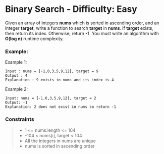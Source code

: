 # Binary Search - Difficulty: Easy

Given an array of integers **nums** which is sorted in ascending order, and an integer **target**, write a function to search **target** in **nums**. If **target** exists, then return its index. Otherwise, return **-1**.
You must write an algorithm with **O(log n)** runtime complexity.

### Example:
Example 1:
    
    Input : nums = [-1,0,3,5,9,12], target = 9
    Output : 4
    Explanation : 9 exists in nums and its index is 4
Example 2:

    Input: nums = [-1,0,3,5,9,12], target = 2
    Output: -1
    Explanation: 2 does not exist in nums so return -1
### Constraints

>- 1 <= nums.length <= 104
>- -104 < nums[i], target < 104
>- All the integers in nums are unique
>- nums is sorted in ascending order
